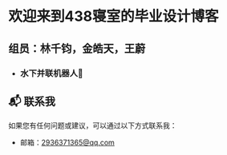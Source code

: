 

# 欢迎来到438寝室的毕业设计博客

  ## 组员：林千钧，金皓天，王蔚
  
- ### 水下并联机器人🤖</div>  

## 📬 联系我

如果您有任何问题或建议，可以通过以下方式联系我：

- 邮箱：2936371365@qq.com

